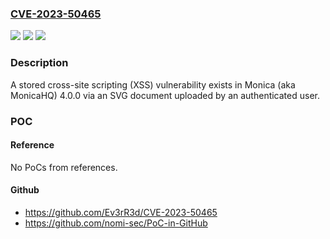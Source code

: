 ### [CVE-2023-50465](https://cve.mitre.org/cgi-bin/cvename.cgi?name=CVE-2023-50465)
![](https://img.shields.io/static/v1?label=Product&message=n%2Fa&color=blue)
![](https://img.shields.io/static/v1?label=Version&message=n%2Fa&color=blue)
![](https://img.shields.io/static/v1?label=Vulnerability&message=n%2Fa&color=brighgreen)

### Description

A stored cross-site scripting (XSS) vulnerability exists in Monica (aka MonicaHQ) 4.0.0 via an SVG document uploaded by an authenticated user.

### POC

#### Reference
No PoCs from references.

#### Github
- https://github.com/Ev3rR3d/CVE-2023-50465
- https://github.com/nomi-sec/PoC-in-GitHub

